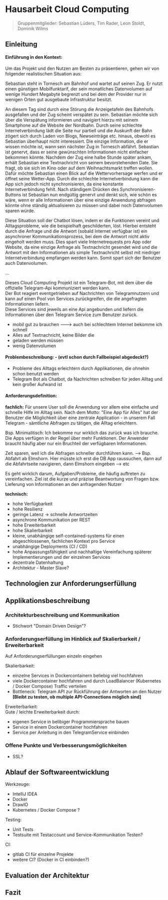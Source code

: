 
  
# Hausarbeit Cloud Computing   
> Gruppenmitglieder: Sebastian Lüders, Tim Rader, Leon Stoldt, Dominik Wilms    
 ## Einleitung    
 #### Einführung in den Kontext:  
Um das Projekt und den Nutzen am Besten zu präsentieren, gehen wir von folgender realistischen Situation aus:  
  
Sebastian steht in Tornesch am Bahnhof und wartet auf seinen Zug. Er nutzt einen günstigen Mobilfunktarif, der sein monatliches Datenvolumen auf wenige Hundert Megabyte begrenzt und bei dem der Provider nur in wenigen Orten gut ausgebaute Infrastruktur besitzt.

An diesem Tag sind durch eine Störung die Anzeigetafeln des Bahnhofs ausgefallen und der Zug scheint verspätet zu sein. Sebastian möchte sich über die Verspätung informieren und navigiert hierzu mit seinem Smartphone auf die Website der Nordbahn. Durch seine schlechte Internetverbindung lädt die Seite nur partiell und die Auskunft der Bahn zögert sich durch Laden von Blogs, Newseinträge etc. hinaus, obwohl es Sebastian überhaupt nicht interessiert. Die einzige Information, die er wissen möchte ist, wann sein nächster Zug in Tornesch abfährt. Sebastian ist genervt, dass er seine gewünschten Informationen nicht einfacher bekommen könnte.
Nachdem der Zug eine halbe Stunde später ankam, erhält Sebastian eine Textnachricht von seinem bevorstehenden Date. Sie fragt, ob sie sich im Kino oder auf dem Weihnachtsmarkt treffen wollen. Dafür möchte Sebastian einen Blick auf die Wettervorhersage werfen und er öffnet seine Wetter-App. Durch die schlechte Internetverbindung kann die App sich jedoch nicht synchronisieren, da eine konstante Internetverbindung fehlt. Nach ständigem Drücken des Synchronisieren-Buttons ist Sebastian nun endgültig genervt und denkt sich, wie schön es wäre, wenn er alle Informationen über eine einzige Anwendung abfragen könnte ohne ständig aktualisieren zu müssen und dabei noch Datenvolumen sparen würde.

Diese Situation soll der Chatbot lösen, indem er die Funktionen vereint und Alltagsprobleme, wie die beispielhaft geschilderten, löst. Hierbei entsteht durch die Anfrage und die Antwort (sobald Internet verfügbar ist) ein asynchroner Kommunikationsprozess, bei dem die Antwort nicht aktiv eingeholt werden muss. Dies spart viele Internetrequests pro App oder Website, da eine einzige Anfrage als Textnachricht gesendet wird und die Antwort mit den Informationen als simple Textnachricht selbst mit niedriger Internetverbindung empfangen werden kann. Somit spart sich der Benutzer auch Datenvolumen.

...

Dieses Cloud Computing Projekt ist ein Telegram-Bot, mit dem über die offizielle Telegram-Api kommuniziert werden kann.    
Der Bot reagiert eventgetrieben auf Nachrichten von Telegramnutzern und kann auf einen Pool von Services zurückgreifen, die die angefragten Informationen liefern.    
Diese Services sind jeweils an eine Api angebunden und liefern die Informationen über den Telegram Service zum Benutzer zurück.   

- mobil gut zu brauchen ---> auch bei schlechtem Internet bekomme ich schnell   
- Alles auf Textnachricht, keine Bilder die   
- geladen werden müssen  
- wenig Datenvolumen    

#### Problembeschreibung: - (evtl schon durch Fallbeispiel abgedeckt?)
- Probleme des Alltags erleichtern durch Applikationen, die ohnehin schon benutzt werden  
- Telegram Bot als Chatbot, da Nachrichten schreiben für jeden Alltag und kein großer Aufwand ist  
  
#### Anforderungsdefinition:  

**fachlich:**
Für unsere User soll die Anwendung vor allem eine einfache und schnelle Hilfe im Alltag sein. Nach dem Motto: "Eine App für Alles" hat der Benutzer die Möglichkeit über eine zentrale Application - in unserem Fall Telegram - sämtliche Abfragen zu tätigen, die Alltag erleichtern. 

Bsp. 
Minimalitisch: Ich bekomme nur wirklich das zurück was ich brauche. Die Apps verfügen in der Regel über mehr Funktionen. Der Anwender braucht häufig aber nur ein Bruchteil der verfügbaren Informationen.

Zeit sparen, weil ich die Abfragen schneller durchführen kann. -->
Bsp. Abfahrt ab Elmshorn. Hier müsste ich erst die DB App raussuchen, dann auf die Abfahrtseite navigieren, dann Elmshorn eingeben --> etc

Es geht wirklich darum, Aufgaben/Probleme, die häufig auftreten zu vereinfachen.
Ziel ist die kurze und präzise Beantwortung von Fragen bzw. Lieferung von Informationen an den anfragenden Nutzer  

**technisch:**
   -  hohe Verfügbarkeit  
   -  hohe Resilienz  
   -  geringe Latenz -> schnelle Antwortzeiten  
   -  asynchrone Kommunikation per REST  
   -  hohe Erweiterbarkeit  
   -  hohe Skalierbarkeit  
   -  kleine, unabhängige self-contained-systems für einen abgeschlossenen, fachlichen Kontext pro Service  
   -  unabhängige Deployments (CI / CD)  
   -  hohe Anpassungsfähigkeit und nachhaltige Vereinfachung späterer Implementierungen und der einzelnen Services
   -  dezentrale Datenhaltung  
   - Architektur - Master Slave?
  
## Technologien zur Anforderungserfüllung    
 ## Applikationsbeschreibung    
 ### Architekturbeschreibung und Kommunikation   
- Stichwort "Domain Driven Design"?    
  
### Anforderungserfüllung im Hinblick auf Skalierbarkeit / Erweiterbarkeit   
Auf Anforderungserfüllungen einzeln eingehen  
  
Skalierbarkeit:  
- einzelne Services in Dockercontainern beliebig viel hochfahren  
- viele Dockercontainer hochfahren und durch LoadBalancer (Kubernetes / Docker Compose) Traffic verteilen  
- Bottleneck: Telegram API zur Rückführung der Antworten an den Nutzer **[Bleibt zu testen, ob multiple API-Connections möglich sind]**  
  
Erweiterbarkeit:  
Gute / leichte Erweiterbarkeit durch:  
- eigenen Service in belibiger Programmiersprache bauen  
- Service in einem Dockercontainer hochfahren  
- Service per Anleitung in den TelegramService einbinden  
    
### Offene Punkte und Verbesserungsmöglichkeiten   
- SSL?    
  
## Ablauf der Softwareentwicklung   
Werkzeuge:  
- IntelliJ IDEA  
- Docker  
- DrawIO  
- Kubernetes / Docker Compose ?  
  
Testing:  
- Unit Tests  
- Testsuite mit Testaccount und Service-Kommunikation Testen?  
  
CI:  
- gitlab CI für einzelne Projekte  
- weitere CI? (Docker in CI einbinden?)  
    
## Evaluation der Architektur    
 ## Fazit